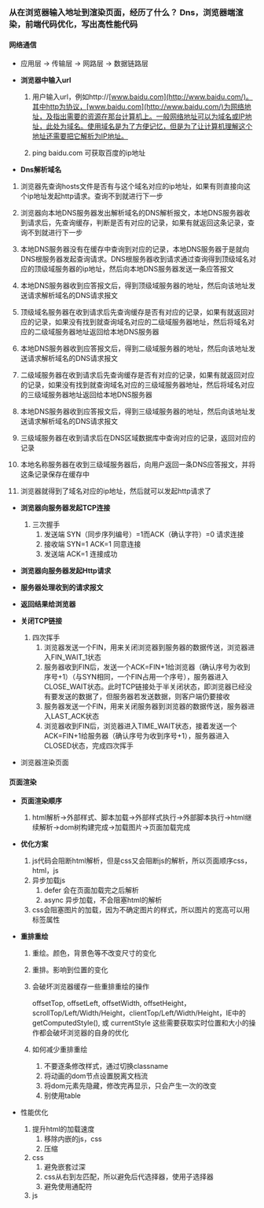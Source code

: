 ### 从在浏览器输入地址到渲染页面，经历了什么？ Dns，浏览器端渲染，前端代码优化，写出高性能代码

#### 网络通信 

+ 应用层 -> 传输层 -> 网路层 -> 数据链路层

+ **浏览器中输入url**

  1. 用户输入url，例如http://[www.baidu.com](http://www.baidu.com/)。其中http为协议，[www.baidu.com](http://www.baidu.com/)为网络地址，及指出需要的资源在那台计算机上。一般网络地址可以为域名或IP地址，此处为域名。使用域名是为了方便记忆，但是为了让计算机理解这个地址还需要把它解析为IP地址。

  2. ping baidu.com 可获取百度的ip地址

+ **Dns解析域名**
1. 浏览器先查询hosts文件是否有与这个域名对应的ip地址，如果有则直接向这个ip地址发起http请求。查询不到就进行下一步
  
2. 浏览器向本地DNS服务器发出解析域名的DNS解析报文，本地DNS服务器收到请求后，先查询缓存，判断是否有对应的记录，如果有就返回这条记录，查询不到就进行下一步
  
3. 本地DNS服务器没有在缓存中查询到对应的记录，本地DNS服务器于是就向DNS根服务器发起查询请求。DNS根服务器收到请求通过查询得到顶级域名对应的顶级域服务器的ip地址，然后向本地DNS服务器发送一条应答报文
  
4. 本地DNS服务器收到应答报文后，得到顶级域服务器的地址，然后向该地址发送请求解析域名的DNS请求报文
  
5. 顶级域名服务器在收到请求后先查询缓存是否有对应的记录，如果有就返回对应的记录，如果没有找到就查询域名对应的二级域服务器地址，然后将域名对应的二级域服务器地址返回给本地DNS服务器
  
6. 本地DNS服务器收到应答报文后，得到二级域服务器的地址，然后向该地址发送请求解析域名的DNS请求报文
  
7. 二级域服务器在收到请求后先查询缓存是否有对应的记录，如果有就返回对应的记录，如果没有找到就查询域名对应的三级域服务器地址，然后将域名对应的三级域服务器地址返回给本地DNS服务器
  
8. 本地DNS服务器收到应答报文后，得到三级域服务器的地址，然后向该地址发送请求解析域名的DNS请求报文
  
9. 三级域服务器在收到请求后在DNS区域数据库中查询对应的记录，返回对应的记录
  
10. 本地名称服务器在收到三级域服务器后，向用户返回一条DNS应答报文，并将这条记录保存在缓存中
  
11. 浏览器就得到了域名对应的ip地址，然后就可以发起http请求了

+ **浏览器向服务器发起TCP连接**

  1. 三次握手
     1. 发送端 SYN（同步序列编号）=1而ACK（确认字符）=0 请求连接
     2. 接收端 SYN=1 ACK=1 同意连接
     3. 发送端 ACK=1 连接成功

+ **浏览器向服务器发起Http请求**

+ **服务器处理收到的请求报文**

+ **返回结果给浏览器**

+ **关闭TCP链接**

  1. 四次挥手
     1. 浏览器发送一个FIN，用来关闭浏览器到服务器的数据传送，浏览器进入FIN_WAIT_1状态
     2. 服务器收到FIN后，发送一个ACK=FIN+1给浏览器（确认序号为收到序号+1）（与SYN相同，一个FIN占用一个序号），服务器进入CLOSE_WAIT状态。此时TCP链接处于半关闭状态，即浏览器已经没有要发送的数据了，但服务器若发送数据，则客户端仍要接收
     3. 服务器发送一个FIN，用来关闭服务器到浏览器的数据传送，服务器进入LAST_ACK状态
     4. 浏览器收到FIN后，浏览器进入TIME_WAIT状态，接着发送一个ACK=FIN+1给服务器（确认序号为收到序号+1），服务器进入CLOSED状态，完成四次挥手

+ 浏览器渲染页面

#### 页面渲染

+ **页面渲染顺序**

  1. html解析->外部样式、脚本加载->外部样式执行->外部脚本执行->html继续解析->dom树构建完成->加载图片->页面加载完成

+ **优化方案**

  1. js代码会阻断html解析，但是css又会阻断js的解析，所以页面顺序css，html，js
  2. 异步加载js
     1. defer 会在页面加载完之后解析
     2. async 异步加载，不会阻塞html的解析
  3. css会阻塞图片的加载，因为不确定图片的样式，所以图片的宽高可以用标签属性

+ **重排重绘**

  1. 重绘。颜色，背景色等不改变尺寸的变化

  2. 重排。影响到位置的变化

  3. 会破坏浏览器缓存一些重排重绘的操作

     offsetTop, offsetLeft, offsetWidth, offsetHeight，scrollTop/Left/Width/Height，clientTop/Left/Width/Height，IE中的 getComputedStyle(), 或 currentStyle 这些需要获取实时位置和大小的操作都会破坏浏览器的自身的优化

  4. 如何减少重排重绘

     1. 不要逐条修改样式，通过切换classname
     2. 将动画的dom节点设置脱离文档流
     3. 将dom元素先隐藏，修改完再显示，只会产生一次的改变
     4. 别使用table

+ 性能优化

  1. 提升html的加载速度
     1. 移除内嵌的js，css
     2. 压缩
  2. css
     1. 避免嵌套过深
     2. css从右到左匹配，所以避免后代选择器，使用子选择器
     3. 避免使用通配符
  3. js


